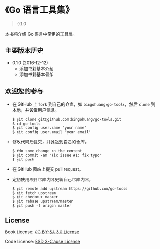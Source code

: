 # 《Go 语言工具集》

> 0.1.0

本书将介绍 Go 语言中常用的工具集。

## 主要版本历史

* 0.1.0 (2016-12-12)
  + 添加书籍基本介绍
  + 添加书籍基本骨架

## 欢迎您的参与

* 在 GitHub 上 `fork` 到自己的仓库，如 `bingohuang/go-tools`，然后 `clone` 到本地，并设置用户信息。
  ```
  $ git clone git@github.com:bingohuang/go-tools.git
  $ cd go-tools
  $ git config user.name "your name"
  $ git config user.email "your email"
  ```

* 修改代码后提交，并推送到自己的仓库。
  ```
  $ #do some change on the content
  $ git commit -am "Fix issue #1: fix typo"
  $ git push
  ```

* 在 GitHub 网站上提交 pull request。
* 定期使用项目仓库内容更新自己仓库内容。
  ```
  $ git remote add upstream https://github.com/go-tools
  $ git fetch upstream
  $ git checkout master
  $ git rebase upstream/master
  $ git push -f origin master
  ```

## License

Book License: [CC BY-SA 3.0 License](http://creativecommons.org/licenses/by-sa/3.0/)

Code License: [BSD 3-Clause License](<https://github.com/astaxie/build-web-application-with-golang/blob/master/LICENSE.md>)
